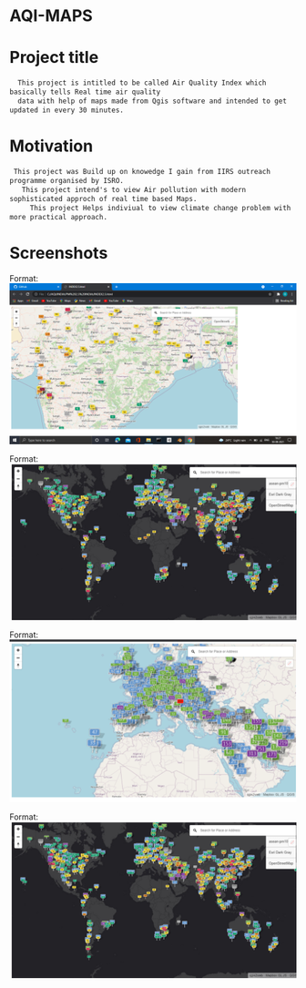 # AQI-MAPS

  # Project title 
  
      This project is intitled to be called Air Quality Index which basically tells Real time air quality
      data with help of maps made from Qgis software and intended to get updated in every 30 minutes.
      
 # Motivation 
     This project was Build up on knowedge I gain from IIRS outreach programme organised by ISRO.
       This project intend's to view Air pollution with modern sophisticated approch of real time based Maps.
         This project Helps indiviual to view climate change problem with more practical approach.
 
 
 # Screenshots 
      
      
Format: ![INDEX-2.5](https://github.com/Gitesh445/AQI-MAPS/blob/main/Screenshot%20(29).png)
       
 
Format: ![INDEX-2.5](https://github.com/Gitesh445/AQI-MAPS/blob/main/Screenshot%20(36).png)
 
 
      
Format: ![INDEX-2.5](https://github.com/Gitesh445/AQI-MAPS/blob/main/Screenshot%20(34).png)


Format: ![INDEX-2.5](https://github.com/Gitesh445/AQI-MAPS/blob/main/Screenshot%20(36).png)
